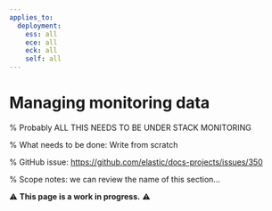 ```yaml
---
applies_to:
  deployment:
    ess: all
    ece: all
    eck: all
    self: all
---
```

# Managing monitoring data

% Probably ALL THIS NEEDS TO BE UNDER STACK MONITORING

% What needs to be done: Write from scratch

% GitHub issue: https://github.com/elastic/docs-projects/issues/350

% Scope notes: we can review the name of this section...


⚠️ **This page is a work in progress.** ⚠️